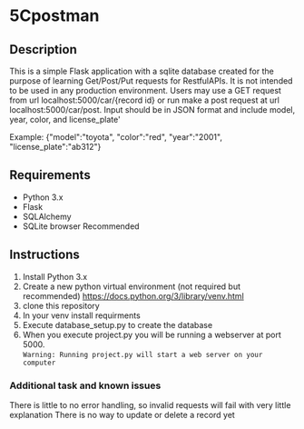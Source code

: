 # 5Cpostman

## Description
This is a simple Flask application with a sqlite database created for the purpose of learning Get/Post/Put requests for RestfulAPIs.
It is not intended to be used in any production environment.  Users may use a GET request from url localhost:5000/car/{record id} or run
make a post request at url localhost:5000/car/post.  Input should be in JSON format and include model, year, color, and license_plate'

Example:
{"model":"toyota",
"color":"red",
"year":"2001",
"license_plate":"ab312"}

## Requirements
* Python 3.x
* Flask
* SQLAlchemy 
* SQLite browser Recommended 

## Instructions
1.  Install Python 3.x
2.  Create a new python virtual environment (not required but recommended)  <https://docs.python.org/3/library/venv.html> 
3. clone this repository 
4.  In your venv install requirments
5.  Execute database_setup.py to create the database
6.  When you execute project.py you will be running a webserver at port 5000.  
``` Warning: Running project.py will start a web server on your computer ```



### Additional task and known issues
There is little to no error handling, so invalid requests will fail with very little explanation 
There is no way to update or delete a record yet 
